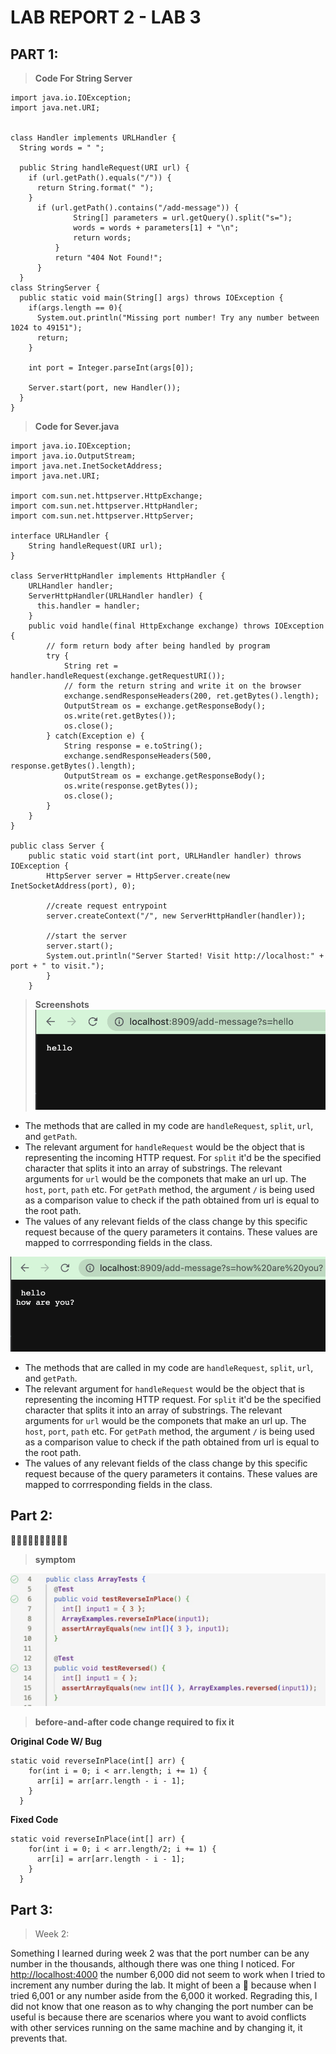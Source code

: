 # LAB REPORT 2 - LAB 3 

## PART 1:
> **Code For String Server**


```
import java.io.IOException;
import java.net.URI;


class Handler implements URLHandler {
  String words = " ";

  public String handleRequest(URI url) {
    if (url.getPath().equals("/")) {
      return String.format(" ");
    }
      if (url.getPath().contains("/add-message")) {
              String[] parameters = url.getQuery().split("s=");
              words = words + parameters[1] + "\n";
              return words; 
          }
          return "404 Not Found!";
      }
  }
class StringServer {
  public static void main(String[] args) throws IOException {
    if(args.length == 0){
      System.out.println("Missing port number! Try any number between 1024 to 49151");
      return;
    }

    int port = Integer.parseInt(args[0]);

    Server.start(port, new Handler());
  }
}

```

> **Code for Sever.java**


```
import java.io.IOException;
import java.io.OutputStream;
import java.net.InetSocketAddress;
import java.net.URI;

import com.sun.net.httpserver.HttpExchange;
import com.sun.net.httpserver.HttpHandler;
import com.sun.net.httpserver.HttpServer;

interface URLHandler {
    String handleRequest(URI url);
}

class ServerHttpHandler implements HttpHandler {
    URLHandler handler;
    ServerHttpHandler(URLHandler handler) {
      this.handler = handler;
    }
    public void handle(final HttpExchange exchange) throws IOException {
        // form return body after being handled by program
        try {
            String ret = handler.handleRequest(exchange.getRequestURI());
            // form the return string and write it on the browser
            exchange.sendResponseHeaders(200, ret.getBytes().length);
            OutputStream os = exchange.getResponseBody();
            os.write(ret.getBytes());
            os.close();
        } catch(Exception e) {
            String response = e.toString();
            exchange.sendResponseHeaders(500, response.getBytes().length);
            OutputStream os = exchange.getResponseBody();
            os.write(response.getBytes());
            os.close();
        }
    }
}

public class Server {
    public static void start(int port, URLHandler handler) throws IOException {
        HttpServer server = HttpServer.create(new InetSocketAddress(port), 0);

        //create request entrypoint
        server.createContext("/", new ServerHttpHandler(handler));

        //start the server
        server.start();
        System.out.println("Server Started! Visit http://localhost:" + port + " to visit.");
        }
    }

```
> **Screenshots**
![Image](ss.png) 
- The methods that are called in my code are `handleRequest`, `split`, `url`, and `getPath`. 
- The relevant argument for `handleRequest` would be the object that is representing the incoming HTTP request. For `split` it'd be the specified character that splits it into an array of substrings. The relevant arguments for `url` would be the componets that make an url up. The `host`, `port`, `path` etc. For `getPath` method, the argument `/` is being used as a comparison value to check if the path obtained from url is equal to the root path.
- The values of any relevant fields of the class change by this specific request because of the query parameters it contains. These values are mapped to corrresponding fields in the class. 

![Image](ss1.png)



- The methods that are called in my code are `handleRequest`, `split`, `url`, and `getPath`. 
- The relevant argument for `handleRequest` would be the object that is representing the incoming HTTP request. For `split` it'd be the specified character that splits it into an array of substrings. The relevant arguments for `url` would be the componets that make an url up. The `host`, `port`, `path` etc. For `getPath` method, the argument `/` is being used as a comparison value to check if the path obtained from url is equal to the root path.
- The values of any relevant fields of the class change by this specific request because of the query parameters it contains. These values are mapped to corrresponding fields in the class. 

## Part 2:
🐛🐛🐛🐛🐛🐛🐛🐛🐛🐛

> **symptom**

![Image](sympton.png)

> **before-and-after code change required to fix it**

**Original Code W/ Bug**

```
static void reverseInPlace(int[] arr) {
    for(int i = 0; i < arr.length; i += 1) {
      arr[i] = arr[arr.length - i - 1];
    }
  }
``` 

**Fixed Code** 

```
static void reverseInPlace(int[] arr) {
    for(int i = 0; i < arr.length/2; i += 1) {
      arr[i] = arr[arr.length - i - 1];
    }
  }

```

## Part 3:

> Week 2:

Something I learned during week 2 was that the port number can be any number in the thousands, although there was one thing I noticed. For [http://localhost:4000](http://localhost:4000) the number 6,000 did not seem to work when I tried to increment any number during the lab. It might of been a 🐛 because when I tried 6,001 or any number aside from the 6,000 it worked.
Regrading this, I did not know that one reason as to why changing the port number can be useful is because there are scenarios where you want to avoid conflicts with other services running on the same machine and by changing it, it prevents that. 
